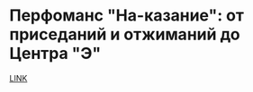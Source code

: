 # Перфоманс "На-казание": от приседаний и отжиманий до Центра "Э"



[LINK](https://varlamov.ru/1781111.html)
